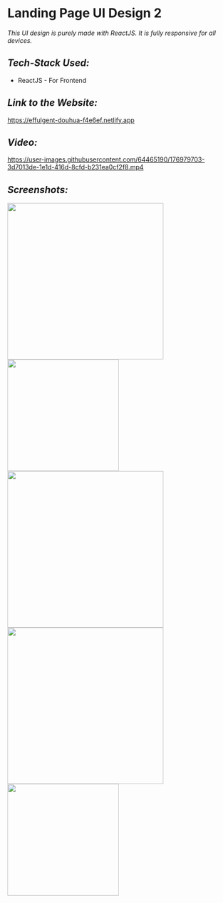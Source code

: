 # Landing Page UI Design 2

*This UI design is purely made with ReactJS. It is fully responsive for all devices.*

 ## *Tech-Stack Used:*
 * ReactJS - For Frontend
 
 ## *Link to the Website:*
 https://effulgent-douhua-f4e6ef.netlify.app

## *Video:*
https://user-images.githubusercontent.com/64465190/176979703-3d7013de-1e1d-416d-8cfd-b231ea0cf2f8.mp4
 
## *Screenshots:*

<img src="https://user-images.githubusercontent.com/64465190/176979697-24588231-690a-4255-9f96-e558cbc9c597.png" height="350"> 
<img src="https://user-images.githubusercontent.com/64465190/176979698-d28a1ab3-f67d-4cfc-9651-ef9662e2f4f1.png" height="250"> 
<img src="https://user-images.githubusercontent.com/64465190/176979691-cc073dbc-1a54-4206-96c8-a6c86e2fade7.png" height="350"> 
<img src="https://user-images.githubusercontent.com/64465190/176979695-a0ca122e-8d01-45ff-89d5-5433adb3b654.png" height="350"> 
<img src="https://user-images.githubusercontent.com/64465190/176979696-9ea61c7f-e284-42ec-8096-b494e201260b.png" height="250"> 

 
